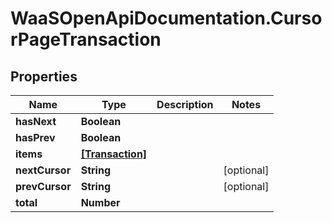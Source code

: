 # WaaSOpenApiDocumentation.CursorPageTransaction

## Properties

Name | Type | Description | Notes
------------ | ------------- | ------------- | -------------
**hasNext** | **Boolean** |  | 
**hasPrev** | **Boolean** |  | 
**items** | [**[Transaction]**](Transaction.md) |  | 
**nextCursor** | **String** |  | [optional] 
**prevCursor** | **String** |  | [optional] 
**total** | **Number** |  | 


